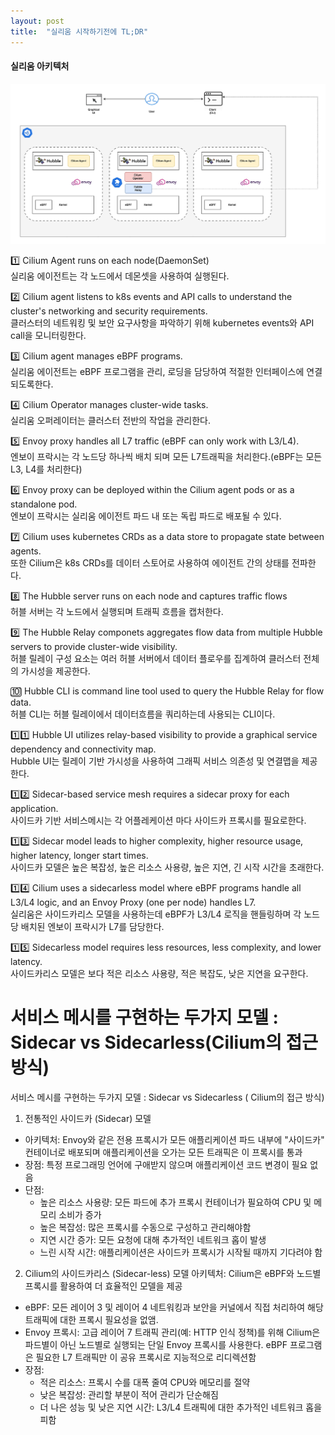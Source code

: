 ```yaml
---
layout: post
title:  "실리움 시작하기전에 TL;DR"
---
```


#### 실리움 아키텍처
![img.png](../assets/1week-arch/img.png)

1️⃣ Cilium Agent runs on each node(DaemonSet)  
실리움 에이전트는 각 노드에서 데몬셋을 사용하여 실행된다.



2️⃣ Cilium agent listens to k8s events and API calls to understand the cluster's networking and security requirements.  
클러스터의 네트워킹 및 보안 요구사항을 파악하기 위해 kubernetes events와 API call을 모니터링한다.



3️⃣ Cilium agent manages eBPF programs.  
실리움 에이전트는 eBPF 프로그램을 관리, 로딩을 담당하여 적절한 인터페이스에 연결되도록한다.


4️⃣ Cilium Operator manages cluster-wide tasks.  
실리움 오퍼레이터는 클러스터 전반의 작업을 관리한다.



5️⃣ Envoy proxy handles all L7 traffic (eBPF can only work with L3/L4).  
엔보이 프락시는 각 노드당 하나씩 배치 되며 모든 L7트래픽을 처리한다.(eBPF는 모든 L3, L4를 처리한다)



6️⃣ Envoy proxy can be deployed within the Cilium agent pods or as a standalone pod.  
엔보이 프락시는 실리움 에이전트 파드 내 또는 독립 파드로 배포될 수 있다.



7️⃣ Cilium uses kubernetes CRDs as a data store to propagate state between agents.  
또한 Cilium은 k8s CRDs를 데이터 스토어로 사용하여 에이전트 간의 상태를 전파한다.



8️⃣ The Hubble server runs on each node and captures traffic flows  
허블 서버는 각 노드에서 실행되며 트래픽 흐름을 캡처한다.



9️⃣ The Hubble Relay componets aggregates flow data from multiple Hubble servers to provide cluster-wide visibility.  
허블 릴레이 구성 요소는 여러 허블 서버에서 데이터 플로우를 집계하여 클러스터 전체의 가시성을 제공한다.



🔟 Hubble CLI is command line tool used to query the Hubble Relay for flow data.  
허블 CLI는 허블 릴레이에서 데이터흐름을 쿼리하는데 사용되는 CLI이다.



1️⃣1️⃣ Hubble UI utilizes relay-based visibility to provide a graphical service dependency and connectivity map.  
Hubble UI는 릴레이 기반 가시성을 사용하여 그래픽 서비스 의존성 및 연결맵을 제공한다.  



1️⃣2️⃣ Sidecar-based service mesh requires a sidecar proxy for each application.  
사이드카 기반 서비스메시는 각 어플레케이션 마다 사이드카 프록시를 필요로한다.  
  
  

1️⃣3️⃣ Sidecar model leads to higher complexity, higher resource usage, higher latency, longer start times.  
사이드카 모델은 높은 복잡성, 높은 리소스 사용량, 높은 지연, 긴 시작 시간을 초래한다.  



  
1️⃣4️⃣ Cilium uses a sidecarless model where eBPF programs handle all L3/L4 logic, and an Envoy Proxy (one per node) handles L7.    
실리움은 사이드카리스 모델을 사용하는데 eBPF가  L3/L4 로직을 핸들링하며 각 노드당 배치된 엔보이 프락시가 L7를 담당한다.    



1️⃣5️⃣ Sidecarless model requires less resources, less complexity, and lower latency.  
사이드카리스 모델은 보다 적은 리소스 사용량, 적은 복잡도, 낮은 지연을 요구한다.  


# 서비스 메시를 구현하는 두가지 모델 : Sidecar vs Sidecarless(Cilium의 접근방식)
서비스 메시를 구현하는 두가지 모델 : Sidecar vs Sidecarless ( Cilium의 접근 방식)
1. 전통적인 사이드카 (Sidecar) 모델
- 아키텍처: Envoy와 같은 전용 프록시가 모든 애플리케이션 파드 내부에 "사이드카" 컨테이너로 배포되며 애플리케이션을 오가는 모든 트래픽은 이 프록시를 통과
- 장점: 특정 프로그래밍 언어에 구애받지 않으며 애플리케이션 코드 변경이 필요 없음
- 단점:
  - 높은 리소스 사용량: 모든 파드에 추가 프록시 컨테이너가 필요하여 CPU 및 메모리 소비가 증가 
  - 높은 복잡성: 많은 프록시를 수동으로 구성하고 관리해야함
  - 지연 시간 증가: 모든 요청에 대해 추가적인 네트워크 홉이 발생
  - 느린 시작 시간: 애플리케이션은 사이드카 프록시가 시작될 때까지 기다려야 함


2. Cilium의 사이드카리스 (Sidecar-less) 모델
아키텍처: Cilium은 eBPF와 노드별 프록시를 활용하여 더 효율적인 모델을 제공

- eBPF: 모든 레이어 3 및 레이어 4 네트워킹과 보안을 커널에서 직접 처리하여 해당 트래픽에 대한 프록시 필요성을 없앰.
- Envoy 프록시: 고급 레이어 7 트래픽 관리(예: HTTP 인식 정책)를 위해 Cilium은 파드별이 아닌 노드별로 실행되는 단일 Envoy 프록시를 사용한다. eBPF 프로그램은 필요한 L7 트래픽만 이 공유 프록시로 지능적으로 리디렉션함
- 장점:
  - 적은 리소스: 프록시 수를 대폭 줄여 CPU와 메모리를 절약 
  - 낮은 복잡성: 관리할 부분이 적어 관리가 단순해짐
  - 더 나은 성능 및 낮은 지연 시간: L3/L4 트래픽에 대한 추가적인 네트워크 홉을 피함
